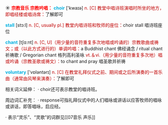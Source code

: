 ☀ <font color="red">**宗教音乐 宗教吟唱：**</font>
<font color="sky blue">**choir**</font> ['kwaɪə] 
<font color="#c00000">n. [C] 教堂中唱诗班演唱时所坐的地方，即唱经楼或唱诗席：</font>了解即可
           
<font color="sky blue">**stall**</font> [stɔ:l]
<font color="#c00000">n. [C, usually pl.] 教堂内唱诗班和牧师的座位：</font>choir stall 唱诗班座位

<font color="sky blue">**chant**</font> [tʃɑːnt] 
<font color="#c00000">n. [C, U]（用少量的音符重复多次地唱或吟诵的）宗教歌曲或祷文；或（以此方式进行的）单调吟唱：</font>a Buddhist chant 佛经诵念 / ritual chant 祈祷歌 / Gregorian chant 格列高利圣咏 <font color="#c00000">vt.＆vi.（用少量的音符重复多次地）唱或吟诵（宗教圣歌或祷文）：</font>to chant and pray 唱圣歌并祈祷

<font color="sky blue">**voluntary**</font> ['vɒləntərɪ] 
<font color="#c00000">n. [C] 在教堂礼拜仪式之前、期间或之后所演奏的一首乐曲（通常由风琴来演奏）：</font>了解即可

相关词义延伸：
· choir还可表示教堂的唱诗班。

周边词汇补充：
· response可指礼拜仪式中的人们唱咏或讲话以应答牧师的唱咏或讲话，即答唱咏，启应经。
 
· 表示“灵乐”、“灵歌”的词群见[[07音乐 声乐]]
